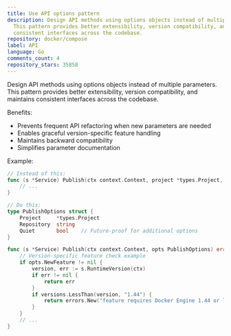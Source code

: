 ```yaml
---
title: Use API options pattern
description: Design API methods using options objects instead of multiple parameters.
  This pattern provides better extensibility, version compatibility, and maintains
  consistent interfaces across the codebase.
repository: docker/compose
label: API
language: Go
comments_count: 4
repository_stars: 35858
---
```


Design API methods using options objects instead of multiple parameters. This pattern provides better extensibility, version compatibility, and maintains consistent interfaces across the codebase.

Benefits:
- Prevents frequent API refactoring when new parameters are needed
- Enables graceful version-specific feature handling
- Maintains backward compatibility
- Simplifies parameter documentation

Example:
```go
// Instead of this:
func (s *Service) Publish(ctx context.Context, project *types.Project, repository string) error {
    // ...
}

// Do this:
type PublishOptions struct {
    Project     *types.Project
    Repository  string
    Quiet       bool    // Future-proof for additional options
}

func (s *Service) Publish(ctx context.Context, opts PublishOptions) error {
    // Version-specific feature check example
    if opts.NewFeature != nil {
        version, err := s.RuntimeVersion(ctx)
        if err != nil {
            return err
        }
        if versions.LessThan(version, "1.44") {
            return errors.New("feature requires Docker Engine 1.44 or later")
        }
    }
    // ...
}
```